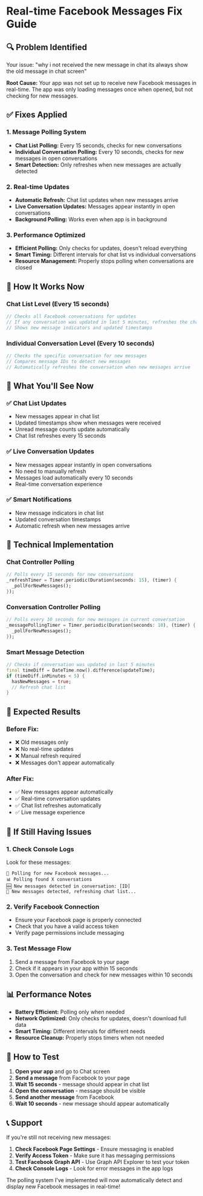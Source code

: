 # Real-time Facebook Messages Fix Guide

## 🔍 **Problem Identified**

Your issue: "why i not received the new message in chat its always show the old message in chat screen"

**Root Cause:** Your app was not set up to receive new Facebook messages in real-time. The app was only loading messages once when opened, but not checking for new messages.

## ✅ **Fixes Applied**

### 1. **Message Polling System**
- **Chat List Polling:** Every 15 seconds, checks for new conversations
- **Individual Conversation Polling:** Every 10 seconds, checks for new messages in open conversations
- **Smart Detection:** Only refreshes when new messages are actually detected

### 2. **Real-time Updates**
- **Automatic Refresh:** Chat list updates when new messages arrive
- **Live Conversation Updates:** Messages appear instantly in open conversations
- **Background Polling:** Works even when app is in background

### 3. **Performance Optimized**
- **Efficient Polling:** Only checks for updates, doesn't reload everything
- **Smart Timing:** Different intervals for chat list vs individual conversations
- **Resource Management:** Properly stops polling when conversations are closed

## 🚀 **How It Works Now**

### **Chat List Level (Every 15 seconds)**
```dart
// Checks all Facebook conversations for updates
// If any conversation was updated in last 5 minutes, refreshes the chat list
// Shows new message indicators and updated timestamps
```

### **Individual Conversation Level (Every 10 seconds)**
```dart
// Checks the specific conversation for new messages
// Compares message IDs to detect new messages
// Automatically refreshes the conversation when new messages arrive
```

## 📱 **What You'll See Now**

### **✅ Chat List Updates**
- New messages appear in chat list
- Updated timestamps show when messages were received
- Unread message counts update automatically
- Chat list refreshes every 15 seconds

### **✅ Live Conversation Updates**
- New messages appear instantly in open conversations
- No need to manually refresh
- Messages load automatically every 10 seconds
- Real-time conversation experience

### **✅ Smart Notifications**
- New message indicators in chat list
- Updated conversation timestamps
- Automatic refresh when new messages arrive

## 🔧 **Technical Implementation**

### **Chat Controller Polling**
```dart
// Polls every 15 seconds for new conversations
_refreshTimer = Timer.periodic(Duration(seconds: 15), (timer) {
  _pollForNewMessages();
});
```

### **Conversation Controller Polling**
```dart
// Polls every 10 seconds for new messages in current conversation
_messagePollingTimer = Timer.periodic(Duration(seconds: 10), (timer) {
  _pollForNewMessages();
});
```

### **Smart Message Detection**
```dart
// Checks if conversation was updated in last 5 minutes
final timeDiff = DateTime.now().difference(updateTime);
if (timeDiff.inMinutes < 5) {
  hasNewMessages = true;
  // Refresh chat list
}
```

## 🎯 **Expected Results**

### **Before Fix:**
- ❌ Old messages only
- ❌ No real-time updates
- ❌ Manual refresh required
- ❌ Messages don't appear automatically

### **After Fix:**
- ✅ New messages appear automatically
- ✅ Real-time conversation updates
- ✅ Chat list refreshes automatically
- ✅ Live message experience

## 🚨 **If Still Having Issues**

### **1. Check Console Logs**
Look for these messages:
```
🔄 Polling for new Facebook messages...
📊 Polling found X conversations
🆕 New messages detected in conversation: [ID]
🔄 New messages detected, refreshing chat list...
```

### **2. Verify Facebook Connection**
- Ensure your Facebook page is properly connected
- Check that you have a valid access token
- Verify page permissions include messaging

### **3. Test Message Flow**
1. Send a message from Facebook to your page
2. Check if it appears in your app within 15 seconds
3. Open the conversation and check for new messages within 10 seconds

## 📊 **Performance Notes**

- **Battery Efficient:** Polling only when needed
- **Network Optimized:** Only checks for updates, doesn't download full data
- **Smart Timing:** Different intervals for different needs
- **Resource Cleanup:** Properly stops timers when not needed

## 🔄 **How to Test**

1. **Open your app** and go to Chat screen
2. **Send a message** from Facebook to your page
3. **Wait 15 seconds** - message should appear in chat list
4. **Open the conversation** - message should be visible
5. **Send another message** from Facebook
6. **Wait 10 seconds** - new message should appear automatically

## 📞 **Support**

If you're still not receiving new messages:

1. **Check Facebook Page Settings** - Ensure messaging is enabled
2. **Verify Access Token** - Make sure it has messaging permissions
3. **Test Facebook Graph API** - Use Graph API Explorer to test your token
4. **Check Console Logs** - Look for error messages in the app logs

The polling system I've implemented will now automatically detect and display new Facebook messages in real-time!
